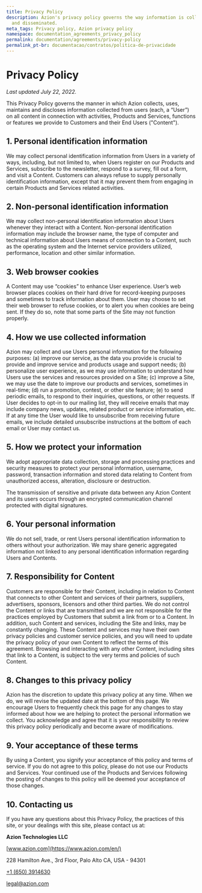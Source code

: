 ```yaml
---
title: Privacy Policy
description: Azion's privacy policy governs the way information is collected, stored
  and disseminated.
meta_tags: Privacy policy, Azion privacy policy
namespace: documentation_agreements_privacy_policy
permalink: documentation/agreements/privacy-policy
permalink_pt-br: documentacao/contratos/politica-de-privacidade
---
```

# Privacy **Policy**

_Last updated July 22, 2022._

This Privacy Policy governs the manner in which Azion collects, uses, maintains and discloses information collected from users (each, a “User”) on all content in connection with activities, Products and Services, functions or features we provide to Customers and their End Users ("Content").

## 1. Personal identification information

We may collect personal identification information from Users in a variety of ways, including, but not limited to, when Users register on our Products and Services, subscribe to the newsletter, respond to a survey, fill out a form, and visit a Content. Customers can always refuse to supply personally identification information, except that it may prevent them from engaging in certain Products and Services related activities.

## 2. Non-personal identification information

We may collect non-personal identification information about Users whenever they interact with a Content. Non-personal identification information may include the browser name, the type of computer and technical information about Users means of connection to a Content, such as the operating system and the Internet service providers utilized, performance, location and other similar information.

## 3. Web browser cookies

A Content may use “cookies” to enhance User experience. User’s web browser places cookies on their hard drive for record-keeping purposes and sometimes to track information about them. User may choose to set their web browser to refuse cookies, or to alert you when cookies are being sent. If they do so, note that some parts of the Site may not function properly.

## 4. How we use collected information

Azion may collect and use Users personal information for the following purposes: (a) improve our service, as the data you provide is crucial to provide and improve service and products usage and support needs; (b) personalize user experience, as we may use information to understand how Users use the services and resources provided on a Site; (c) improve a Site, we may use the date to improve our products and services, sometimes in real-time; (d) run a promotion, contest, or other site feature; (e) to send periodic emails, to respond to their inquiries, questions, or other requests. If User decides to opt-in to our mailing list, they will receive emails that may include company news, updates, related product or service information, etc. If at any time the User would like to unsubscribe from receiving future emails, we include detailed unsubscribe instructions at the bottom of each email or User may contact us.

## 5. How we protect your information

We adopt appropriate data collection, storage and processing practices and security measures to protect your personal information, username, password, transaction information and stored data relating to Content from unauthorized access, alteration, disclosure or destruction.

The transmission of sensitive and private data between any Azion Content and its users occurs through an encrypted communication channel protected with digital signatures.

## 6. Your personal information

We do not sell, trade, or rent Users personal identification information to others without your authorization. We may share generic aggregated information not linked to any personal identification information regarding Users and Contents.

## 7. Responsibility for Content

Customers are responsible for their Content, including in relation to Content that connects to other Content and services of their partners, suppliers, advertisers, sponsors, licensors and other third parties. We do not control the Content or links that are transmitted and we are not responsible for the practices employed by Customers that submit a link from or to a Content. In addition, such Content and services, including the Site and links, may be constantly changing. These Content and services may have their own privacy policies and customer service policies, and you will need to update the privacy policy of your own Content to reflect the terms of this agreement. Browsing and interacting with any other Content, including sites that link to a Content, is subject to the very terms and policies of such Content.

## 8. Changes to this privacy policy

Azion has the discretion to update this privacy policy at any time. When we do, we will revise the updated date at the bottom of this page. We encourage Users to frequently check this page for any changes to stay informed about how we are helping to protect the personal information we collect. You acknowledge and agree that it is your responsibility to review this privacy policy periodically and become aware of modifications.

## 9. Your acceptance of these terms

By using a Content, you signify your acceptance of this policy and terms of service. If you do not agree to this policy, please do not use our Products and Services. Your continued use of the Products and Services following the posting of changes to this policy will be deemed your acceptance of those changes.

## 10. Contacting us

If you have any questions about this Privacy Policy, the practices of this site, or your dealings with this site, please contact us at:

**Azion Technologies LLC**

[www.azion.com](https://www.azion.com/en/)

228 Hamilton Ave., 3rd Floor, Palo Alto CA, USA - 94301

[‭+1 (650) 3914630](callto:‭+16503914630)

[legal@azion.com](mailto:legal@azion.com)
